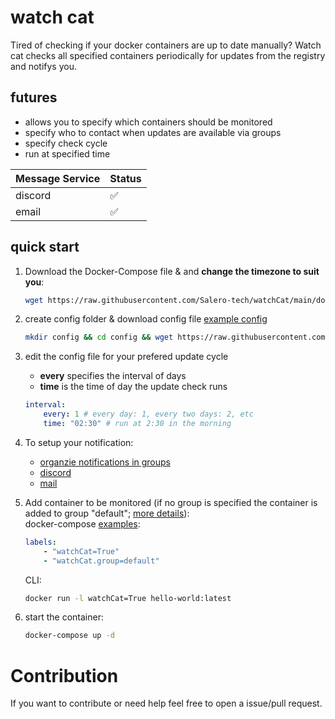 # watch cat

Tired of checking if your docker containers are up to date manually? Watch cat checks all specified containers periodically for updates from the registry and notifys you.


## futures

 - allows you to specify which containers should be monitored
 - specify who to contact when updates are available via groups
 - specify check cycle
 - run at specified time

| Message Service  | Status |
|------------------|--------|
| discord          | ✅     |
| email            | ✅     |

## quick start

 1. Download the Docker-Compose file & and **change the timezone to suit you**:
    ```bash
    wget https://raw.githubusercontent.com/Salero-tech/watchCat/main/docker-compose.yml
    ```

 2. create config folder & download config file [example config](examples/config.yml)
    ```bash
    mkdir config && cd config && wget https://raw.githubusercontent.com/Salero-tech/watchCat/main/src/config/config.yml
    ```

 3. edit the config file for your prefered update cycle
    - **every** specifies the interval of days
    - **time** is the time of day the update check runs
    ```yml
    interval:
        every: 1 # every day: 1, every two days: 2, etc
        time: "02:30" # run at 2:30 in the morning
    ```

 4. To setup your notification:
    - [organzie notifications in groups](docs/group.md)
    - [discord](docs/discord.md)
    - [mail](docs/mail.md)

 5. Add container to be monitored (if no group is specified the container is added to group "default"; [more details](docs/group.md)): <br>
    docker-compose [examples](examples/docker-compose.yml):
    ```yml
    labels:
        - "watchCat=True"
        - "watchCat.group=default"
    ```
    CLI:
    ```bash
    docker run -l watchCat=True hello-world:latest
    ```

 6. start the container:
    ```bash
    docker-compose up -d
    ```

# Contribution 

If you want to contribute or need help feel free to open a issue/pull request.
